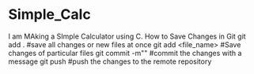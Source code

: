 # Simple_Calc
I am MAking a SImple Calculator using C.
How to Save Changes in Git
    git add . #save all changes or new files at once
    git add <file_name> #Save changes of particular files
    git commit -m"<message>" #commit the changes with a message
    git push <branch> #push the changes to the remote repository
